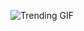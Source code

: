 
<!-- GIF_SECTION -->
![Trending GIF](https://media1.giphy.com/media/v1.Y2lkPThiYjIxNzcycGwzZ2p2bXI2MXNydWM5djI1MzlhY2k3djhzMXZ5ZHNqc3E4czR5eCZlcD12MV9naWZzX3NlYXJjaCZjdD1n/GtZbEjCA68cR37dXBy/giphy.gif)
<!-- END_GIF_SECTION -->
